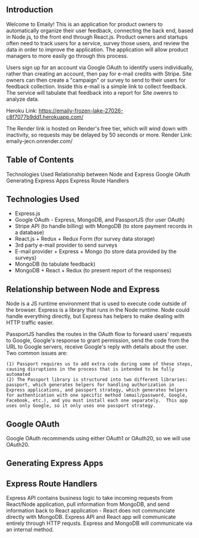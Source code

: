 ## Introduction
Welcome to Emaily!  This is an application for product owners to automatically organize their user feedback, connecting the back end, based in Node.js, to the front end through React.js.  Product owners and startups often need to track users for a service, survey those users, and review the data in order to improve the application.  The application will allow product managers to more easily go through this process.

Users sign up for an account via Google OAuth to identify users individually, rather than creating an account, then pay for e-mail credits with Stripe.  Site owners can then create a "campaign" or survey to send to their users for feedback collection.  Inside this e-mail is a simple link to collect feedback.  The service will tabulate that feedback into a report for Site owenrs to analyze data.

Heroku Link: https://emaily-frozen-lake-27026-c8f7077b9dd1.herokuapp.com/

The Render link is hosted on Render's free tier, which will wind down with inactivity, so requests may be delayed by 50 seconds or more.
Render Link: emaily-jecn.onrender.com/

## Table of Contents
Technologies Used
Relationship between Node and Express
Google OAuth
Generating Express Apps
Express Route Handlers

## Technologies Used
- Express.js
- Google OAuth - Express, MongoDB, and PassportJS (for user OAuth)
- Stripe API (to handle billing) with MongoDB (to store payment records in a database)
- React.js + Redux + Redux Form (for survey data storage)
- 3rd party e-mail provider to send surveys
- E-mail provider + Express + Mongo (to store data provided by the surveys)
- MongoDB (to tabulate feedback)
- MongoDB + React + Redux (to present report of the responses)

## Relationship between Node and Express
Node is a JS runtime environment that is used to execute code outside of the browser.  Express is a library that runs in the Node runtime.  Node could handle everything directly, but Express has helpers to make dealing with HTTP traffic easier.

PassportJS handles the routes in the OAuth flow to forward users' requests to Google, Google's response to grant permission, send the code from the URL to Google servers, receive Google's reply with details about the user.  Two common issues are:

    (1) Passport requires us to add extra code during some of these steps, causing disruptions in the process that is intended to be fully automated
    (2) The Passport library is structured into two different libraries: passport, which generates helpers for handling authorization in Express applications, and passport strategy, which generates helpers for authentication with one specific method (email/password, Google, Facebook, etc.), and you must install each one separately.  This app uses only Google, so it only uses one passport strategy.

## Google OAuth
Google OAuth recommends using either OAuth1 or OAuth20, so we will use OAuth20.

## Generating Express Apps


## Express Route Handlers
Express API contains business logic to take incoming requests from React/Node application, pull information from MongoDB, and send information back to React application - React does not communciate directly with MongoDB.  Express API and React app will communicate entirely through HTTP requsts.  Express and MongoDB will communicate via an internal method.
